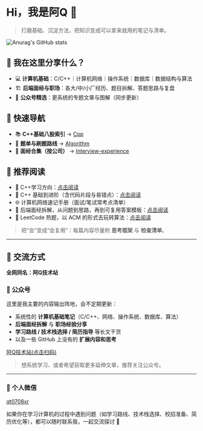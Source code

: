 # Hi，我是阿Q 👋

> 打磨基础、沉淀方法，把知识变成可以拿来就用的笔记与清单。

![Anurag's GitHub stats](https://github-readme-stats.vercel.app/api?username=aqjsp&show_icons=true&theme=radical)

## 🌱 我在这里分享什么？

- 💻 **计算机基础**：C/C++｜计算机网络｜操作系统｜数据库｜数据结构与算法
- 🏗 **后端面经与职场**：各大/中/小厂经历、题目拆解、答题思路与复盘
- 📰 **公众号精选**：更系统的专题文章与图解（同步更新）

## 🚀 快速导航

- 📚 **C++基础八股索引** → [Cpp](https://github.com/aqjsp/Cpp)
- 🧩 **题单与刷题路线** → [Algorithm](https://github.com/aqjsp/Algorithm)
- 🧭 **面经合集（按公司）** → [Interview-experience](https://github.com/aqjsp/Interview-experience)

## 📖 推荐阅读

- 🔗 C++学习方向：[点击阅读](https://mp.weixin.qq.com/s/5CTN9z7i2pcGMfIFyXcDew)
- 📌 C++ 基础到进阶（含代码片段与易错点）：[点击阅读](https://mp.weixin.qq.com/mp/appmsgalbum?__biz=MzU5MTgxNzI5Nw==&action=getalbum&album_id=2316333320672182275&scene=126&sessionid=1757052899818#wechat_redirect)
- 🌐 计算机网络速记手册（面试/笔试常考点清单）
- 📝 后端面经拆解，从问题到思路，再到可复用答案模板：[点击阅读](https://mp.weixin.qq.com/mp/appmsgalbum?__biz=MzU5MTgxNzI5Nw==&action=getalbum&album_id=3104351725295288321&subscene=159&subscene=&scenenote=https%3A%2F%2Fmp.weixin.qq.com%2Fs%2Fb5iJk2wo3nCg9dZsQuh8_g&nolastread=1#wechat_redirect)
- 🧮 LeetCode 热题，以 ACM 的形式去玩转算法：[点击阅读](https://mp.weixin.qq.com/mp/appmsgalbum?__biz=MzU5MTgxNzI5Nw==&action=getalbum&album_id=3247853634856337409&scene=126&sessionid=1757052899818#wechat_redirect)

> 把“会”变成“会复用”：每篇内容尽量附 **思考框架** 与 **检查清单**。

---

## 🤝 交流方式

**全网同名：阿Q技术站**

### 📮 公众号

这里是我主要的内容输出阵地，会不定期更新：

- 系统性的 **计算机基础笔记**（C/C++、网络、操作系统、数据库、算法）
- **后端面经拆解** 与 **职场经验分享**
- **学习路线 / 技术栈选择 / 简历指导** 等长文干货
- 以及一些 GitHub 上没有的 **扩展内容和思考**

[阿Q技术站(点击扫码)](https://cdn.jsdelivr.net/gh/aqjsp/photos/%E6%89%AB%E7%A0%81_%E6%90%9C%E7%B4%A2%E8%81%94%E5%90%88%E4%BC%A0%E6%92%AD%E6%A0%B7%E5%BC%8F-%E6%A0%87%E5%87%86%E8%89%B2%E7%89%88.png)

> 想系统学习、或者希望获取更多延伸文章，推荐关注公众号。

---

### 💬 个人微信

[qt0708xr](https://cdn.jsdelivr.net/gh/aqjsp/photos/%E5%BE%AE%E4%BF%A1%E5%9B%BE%E7%89%87_20250903132603_37_143.png)

如果你在学习计算机的过程中遇到问题（如学习路线、技术栈选择、校招准备、简历优化等），都可以随时联系我，一起交流探讨 🚀
